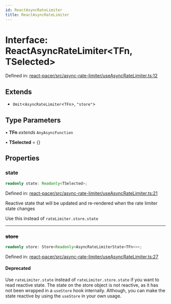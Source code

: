 ```yaml
---
id: ReactAsyncRateLimiter
title: ReactAsyncRateLimiter
---
```


<!-- DO NOT EDIT: this page is autogenerated from the type comments -->

# Interface: ReactAsyncRateLimiter\<TFn, TSelected\>

Defined in: [react-pacer/src/async-rate-limiter/useAsyncRateLimiter.ts:12](https://github.com/TanStack/pacer/blob/main/packages/react-pacer/src/async-rate-limiter/useAsyncRateLimiter.ts#L12)

## Extends

- `Omit`\<`AsyncRateLimiter`\<`TFn`\>, `"store"`\>

## Type Parameters

• **TFn** *extends* `AnyAsyncFunction`

• **TSelected** = \{\}

## Properties

### state

```ts
readonly state: Readonly<TSelected>;
```

Defined in: [react-pacer/src/async-rate-limiter/useAsyncRateLimiter.ts:21](https://github.com/TanStack/pacer/blob/main/packages/react-pacer/src/async-rate-limiter/useAsyncRateLimiter.ts#L21)

Reactive state that will be updated and re-rendered when the rate limiter state changes

Use this instead of `rateLimiter.store.state`

***

### ~~store~~

```ts
readonly store: Store<Readonly<AsyncRateLimiterState<TFn>>>;
```

Defined in: [react-pacer/src/async-rate-limiter/useAsyncRateLimiter.ts:27](https://github.com/TanStack/pacer/blob/main/packages/react-pacer/src/async-rate-limiter/useAsyncRateLimiter.ts#L27)

#### Deprecated

Use `rateLimiter.state` instead of `rateLimiter.store.state` if you want to read reactive state.
The state on the store object is not reactive, as it has not been wrapped in a `useStore` hook internally.
Although, you can make the state reactive by using the `useStore` in your own usage.
